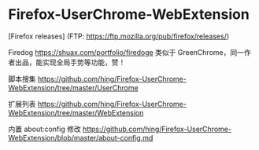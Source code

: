 # Firefox-UserChrome-WebExtension

[Firefox releases] (FTP: https://ftp.mozilla.org/pub/firefox/releases/) 

Firedog https://shuax.com/portfolio/firedoge 类似于 GreenChrome，同一作者出品，能实现全局手势等功能，赞！

脚本搜集 https://github.com/hing/Firefox-UserChrome-WebExtension/tree/master/UserChrome

扩展列表 https://github.com/hing/Firefox-UserChrome-WebExtension/tree/master/WebExtension

内置 about:config 修改 https://github.com/hing/Firefox-UserChrome-WebExtension/blob/master/about-config.md